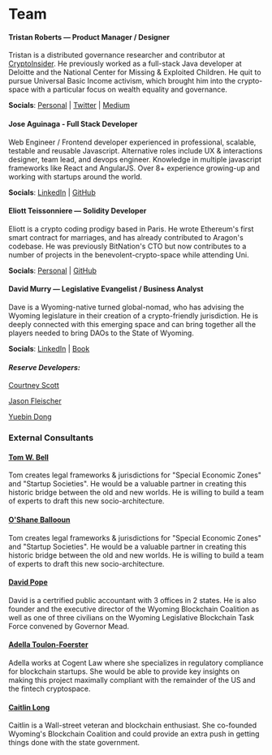 # Team

#### Tristan Roberts — Product Manager / Designer

Tristan is a distributed governance researcher and contributor at [CryptoInsider](https://cryptoinsider.com/author/tristan/). He previously worked as a full-stack Java developer at Deloitte and the National Center for Missing & Exploited Children. He quit to pursue Universal Basic Income activism, which brought him into the crypto-space with a particular focus on wealth equality and governance.

**Socials**: [Personal](http://aitheric.com) | [Twitter](https://twitter.com/aitherick) | [Medium](https://medium.com/@aitheric)

#### Jose Aguinaga - Full Stack Developer

Web Engineer / Frontend developer experienced in professional, scalable, testable and reusable Javascript. Alternative roles include UX & interactions designer, team lead, and devops engineer. Knowledge in multiple javascript frameworks like React and AngularJS.  Over 8+ experience growing-up and working with startups around the world.


**Socials**: [LinkedIn](https://www.linkedin.com/in/jjperezaguinaga/) | [GitHub](https://github.com/jjperezaguinaga)

#### Eliott Teissonniere  — Solidity Developer

Eliott is a crypto coding prodigy based in Paris. He wrote Ethereum's first smart contract for marriages, and has already contributed to Aragon's codebase. He was previously BitNation's CTO but now contributes to a number of projects in the benevolent-crypto-space while attending Uni.


**Socials**: [Personal](https://eliott.teissonniere.org/) | [GitHub](https://github.com/DeveloppSoft)


#### David Murry —  Legislative Evangelist / Business Analyst

Dave is a Wyoming-native turned global-nomad, who has advising the Wyoming legislature in their creation of a crypto-friendly jurisdiction. He is deeply connected with this emerging space and can bring together all the players needed to bring DAOs to the State of Wyoming.


**Socials**: [LinkedIn](https://www.linkedin.com/in/david-murry-79512213/) | [Book](https://www.amazon.com/BLOCKCHAIN-DISRUPTION-DECENTRALIZED-DISTRIBUTED-EXPANDS-ebook/dp/B077H566GK)




#### *Reserve Developers:*

[Courtney Scott](http://scottworks.io)

[Jason Fleischer](https://github.com/jrjflei)

[Yuebin Dong](https://github.com/bencolder)


### External Consultants


#### [Tom W. Bell](http://www.tomwbell.com/)

Tom creates legal frameworks & jurisdictions for "Special Economic Zones" and "Startup Societies". He would be a valuable partner in creating this historic bridge between the old and new worlds. He is willing to build a team of experts to draft this new socio-architecture.

#### [O'Shane Ballooun](http://www.ballounlaw.com/)

Tom creates legal frameworks & jurisdictions for "Special Economic Zones" and "Startup Societies". He would be a valuable partner in creating this historic bridge between the old and new worlds. He is willing to build a team of experts to draft this new socio-architecture.

#### [David Pope](http://www.davidapope.com/)

David is a certrified public accountant with 3 offices in 2 states. He is also founder and the executive director of the  Wyoming Blockchain Coalition as well as one of three civilians on the Wyoming Legislative Blockchain Task Force convened by Governor Mead.

#### [Adella Toulon-Foerster](https://www.linkedin.com/in/adellatoulon)

Adella works at Cogent Law where she specializes in regulatory compliance for blockchain startups. She would be able to provide key insights on making this project maximally compliant with the remainder of the US and the fintech cryptospace.

#### [Caitlin Long](https://caitlin-long.com/)

Caitlin is a Wall-street veteran and blockchain enthusiast. She co-founded Wyoming's Blockchain Coalition and could provide an extra push in getting things done with the state government.
